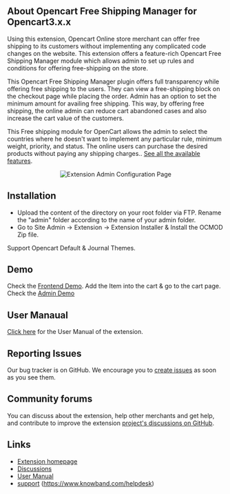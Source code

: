 About Opencart Free Shipping Manager for Opencart3.x.x
--------

Using this extension, Opencart Online store merchant can offer free shipping to its customers without implementing any complicated code changes on the website. This extension offers a feature-rich Opencart Free Shipping Manager module which allows admin to set up rules and conditions for offering free-shipping on the store.

This Opencart Free Shipping Manager plugin offers full transparency while offering free shipping to the users. They can view a free-shipping block on the checkout page while placing the order. Admin has an option to set the minimum amount for availing free shipping. This way, by offering free shipping, the online admin can reduce cart abandoned cases and also increase the cart value of the customers.

This Free shipping module for OpenCart allows the admin to select the countries where he doesn't want to implement any particular rule, minimum weight, priority, and status. The online users can purchase the desired products without paying any shipping charges.. [See all the available features][available-features].

<p align="center">
  <img src="https://www.knowband.com/image/free_shipping_manager.png" alt="Extension Admin Configuration Page"/>
</p>


Installation
--------

* Upload the content of the directory on your root folder via FTP. Rename the "admin" folder according to the name of your admin folder. 
* Go to Site Admin -> Extension -> Extension Installer & Install the OCMOD Zip file.

Support Opencart Default & Journal Themes.

Demo
--------

Check the [Frontend Demo][Frontenddemo]. Add the Item into the cart & go to the cart page. 
Check the [Admin Demo][Adminenddemo]

User Manaual
--------

[Click here][usermanual] for the User Manual of the extension. 


Reporting Issues
--------

Our bug tracker is on GitHub. We encourage you to [create issues][create-issue] as soon as you see them.


Community forums
--------

You can discuss about the extension, help other merchants and get help, and contribute to improve the extension [project's discussions on GitHub][discussions].

Links
--------

- [Extension homepage](https://www.knowband.com/opencart-free-shipping-manager/)
- [Discussions](https://github.com/knowband-dev/opencart-free-shipping-manager/discussions)
- [User Manual](https://www.knowband.com/blog/user-manual/opencart-free-shipping-manager-extension/)
- [support] (https://www.knowband.com/helpdesk) 


[available-features]: https://www.knowband.com/opencart-free-shipping-manager/
[usermanual]: https://www.knowband.com/blog/user-manual/opencart-free-shipping-manager-extension/
[discussions]: https://github.com/knowband-dev/opencart-free-shipping-manager/discussions
[support]: https://www.knowband.com/helpdesk
[create-issue]: https://github.com/knowband-dev/opencart-free-shipping-manager/issues
[Frontenddemo]: https://opencartdemo.knowband.com/3.0/freeshipping_manager/fashion 
[Adminenddemo]: https://opencartdemo.knowband.com/3.0/freeshipping_manager/admin
